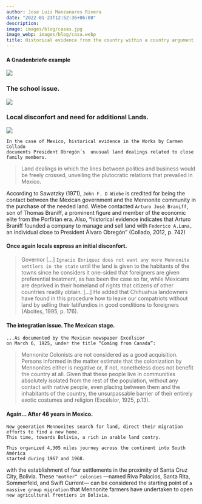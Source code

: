 ```yaml
---
author: Jose Luis Manzanares Rivera
date: "2022-01-23T12:52:36+06:00"
description: 
image: images/blog/casas.jpg
image_webp: images/blog/casa.webp
title: Historical evidence from the country within a country argument
---
```


#### A Gnadenbriefe example

![](/blog/gnadenbriefe.jpg)


### The school issue. 

![](/blog/ManitobaFreePress2.jpg)

### Local disconfort and need for additional Lands.

![](/blog/manitobafreepress1.jpg)



```
In the case of Mexico, historical evidence in the Works by Carmen Collado 
documents President Obregón´s  unusual land dealings related to close family members.   
```

>Land dealings in which the lines between politics and business would be freely crossed, unveiling the plutocratic relations that prevailed in Mexico.

According to Sawatzky (1971), ```John F. D Wiebe``` is credited for being the contact
between the Mexican government and the Mennonite community in the purchase of the
needed land. Wiebe contacted ```Arturo José Braniff```, son of Thomas Braniff, a prominent figure and member of the economic elite from the Porfirian era. Also, “historical evidence indicates that Arturo Braniff founded a company to manage and sell land with ```Federico A.Luna,``` an individual close to President Álvaro Obregón” (Collado, 2012, p. 742)


#### Once again locals express an initial disconfort.


>Governor […] ```Ignacio Enriquez does not want any more Mennonite settlers
in the state``` until the land is given to the habitants of the towns since he
considers it one-sided that foreigners are given preferential treatment, as has
been the case so far, while Mexicans are deprived in their homeland of rights
that citizens of other countries readily obtain. […] He added that Chihuahua
landowners have found in this procedure how to leave our compatriots
without land by selling their latifundios in good conditions to foreigners
(Aboites, 1995, p. 176).


#### The integration issue. The Mexican stage.

```
...As documented by the Mexican newspaper Excélsior 
on March 6, 1925, under the title “Coming from Canada”: 
```

>Mennonite Colonists are not considered as a good acquisition. Persons
informed in the matter estimate that the colonization by Mennonites either is
negative or, if not, nonetheless does not benefit the country at all. Given that
these people live in communities absolutely isolated from the rest of the
population, without any contact with native people, even placing between
them and the inhabitants of the country, the unsurpassable barrier of their
entirely exotic costumes and religion (Excélsior, 1925, p.13).

#### Again... After 46 years in Mexico. 

```
New generation Mennonites search for land, direct their migration efforts to find a new home. 
This time, towards Bolivia, a rich in arable land contry. 
```


```
This organized 4,305 miles journey across the continent into South América
started during 1967 and 1968.
```

with the establishment of four settlements in the proximity of Santa Cruz City, Bolivia. These ```"mother” colonies``` —named Riva Palacios, Santa Rita, Sommerfeld, and Swift Current— can be considered the starting point of ```a massive group migration``` that Mennonite farmers have undertaken to open ```new agricultural frontiers in Bolivia.```
